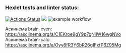 ### Hexlet tests and linter status:
[![Actions Status](https://github.com/pterodactylsam/frontend-project-lvl1/workflows/hexlet-check/badge.svg)](https://github.com/pterodactylsam/frontend-project-lvl1/actions)
<a href="https://codeclimate.com/github/codeclimate/codeclimate/maintainability"><img src="https://api.codeclimate.com/v1/badges/a99a88d28ad37a79dbf6/maintainability" /></a>
![example workflow](https://github.com/pterodactylsam/frontend-project-lvl1/actions/workflows/make-lint.yml/badge.svg)

Аскинема brain-even: https://asciinema.org/a/C1EKroe9gY9p7gNiIW16wgNVo <br>
Аскинема brain-calc: https://asciinema.org/a/Oyy8fR3Y6bR26gIFxfP6Z95Mg
